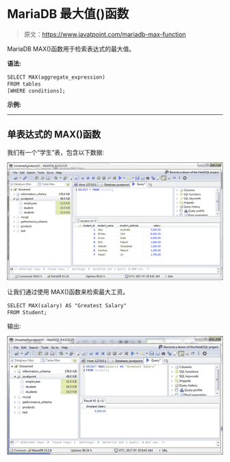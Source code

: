 # MariaDB 最大值()函数

> 原文：<https://www.javatpoint.com/mariadb-max-function>

MariaDB MAX()函数用于检索表达式的最大值。

**语法:**

```
SELECT MAX(aggregate_expression)
FROM tables
[WHERE conditions]; 

```

**示例:**

* * *

## 单表达式的 MAX()函数

我们有一个“学生”表，包含以下数据:

![MariaDB Max function 1](img/0f625a33aad97ade0f30cf6ff8e60544.png)

让我们通过使用 MAX()函数来检索最大工资。

```
SELECT MAX(salary) AS "Greatest Salary"
FROM Student; 

```

输出:

![MariaDB Max function 2](img/b8c98967457fd8ae595adabe78d65771.png)